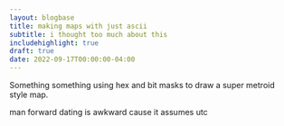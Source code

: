 ```yaml
---
layout: blogbase
title: making maps with just ascii
subtitle: i thought too much about this
includehighlight: true
draft: true
date: 2022-09-17T00:00:00-04:00
---
```


Something something using hex and bit masks to draw a super metroid style map.

man forward dating is awkward cause it assumes utc
